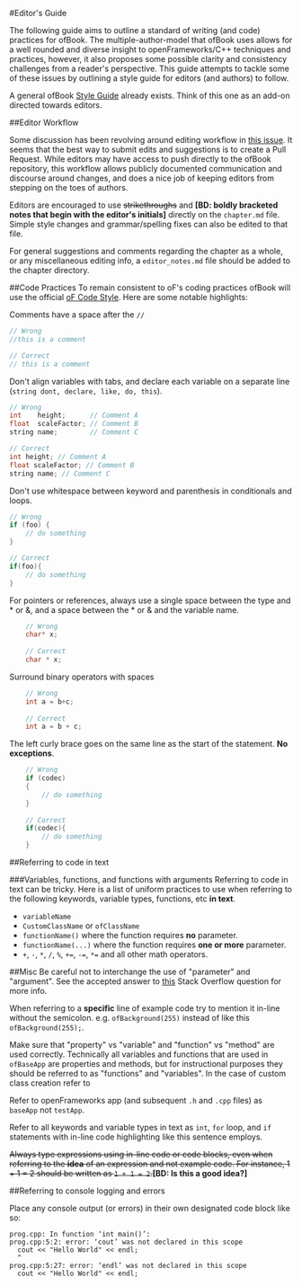 #Editor's Guide

The following guide aims to outline a standard of writing (and code) practices for ofBook. The multiple-author-model that ofBook uses allows for a well rounded and diverse insight to openFrameworks/C++ techniques and practices, however, it also proposes some possible clarity and consistency challenges from a reader's perspective. This guide attempts to tackle some of these issues by outlining a style guide for editors (and authors) to follow.

A general ofBook [Style Guide](StyleGuide.md) already exists. Think of this one as an add-on directed towards editors.

##Editor Workflow

Some discussion has been revolving around editing workflow in [this issue](https://github.com/openframeworks/ofBook/issues/27). It seems that the best way to submit edits and suggestions is to create a Pull Request. While editors may have access to push directly to the ofBook repository, this workflow allows publicly documented communication and discourse around changes, and does a nice job of keeping editors from stepping on the toes of authors.

Editors are encouraged to use ~~strikethroughs~~ and **[BD: boldly bracketed notes that begin with the editor's initials]** directly on the `chapter.md` file. Simple style changes and grammar/spelling fixes can also be edited to that file. 

For general suggestions and comments regarding the chapter as a whole, or any miscellaneous editing info, a `editor_notes.md` file should be added to the chapter directory.

##Code Practices
To remain consistent to oF's coding practices ofBook will use the official [oF Code Style](https://github.com/openframeworks/openFrameworks/wiki/oF-code-style). Here are some notable highlights:

Comments have a space after the `//`
```cpp
// Wrong
//this is a comment

// Correct
// this is a comment
```

Don't align variables with tabs, and declare each variable on a separate line (`string dont, declare, like, do, this`).

```cpp
// Wrong
int    height;      // Comment A
float  scaleFactor; // Comment B
string name;        // Comment C

// Correct
int height; // Comment A
float scaleFactor; // Comment B
string name; // Comment C
```

Don't use whitespace between keyword and parenthesis in conditionals and loops.

```cpp
// Wrong
if (foo) {
    // do something
}

// Correct
if(foo){
    // do something
}
```
	
For pointers or references, always use a single space between the type and * or &, and a space between the * or & and the variable name.

```cpp
	// Wrong
	char* x;
	
	// Correct
	char * x;
```

Surround binary operators with spaces

```cpp
	// Wrong
	int a = b+c;
	
	// Correct
	int a = b + c;
```

The left curly brace goes on the same line as the start of the statement. **No exceptions**.

```cpp
	// Wrong
	if (codec)
	{
	    // do something
	} 
	
	// Correct
	if(codec){
	    // do something
	}
```


##Referring to code in text

###Variables, functions, and functions with arguments
Referring to code in text can be tricky. Here is a list of uniform practices to use when referring to the following keywords, variable types, functions, etc __in text__.

- `variableName`
- `CustomClassName` or `ofClassName`
- `functionName()` where the function requires __no__ parameter.
- `functionName(...)` where the function requires __one or more__ parameter.
- `+`, `-`, `*`, `/`, `%`, `+=`, `-=`, `*=` and all other math operators.

##Misc
Be careful not to interchange the use of "parameter" and "argument". See the accepted answer to [this](http://stackoverflow.com/questions/1788923/parameter-vs-argument) Stack Overflow question for more info.

When referring to a __specific__ line of example code try to mention it in-line without the semicolon. e.g. `ofBackground(255)` instead of like this `ofBackground(255);`. 

Make sure that "property" vs "variable" and "function" vs "method" are used correctly. Technically all variables and functions that are used in `ofBaseApp` are properties and methods, but for instructional purposes they should be referred to as "functions" and "variables". In the case of custom class creation refer to 

Refer to openFrameworks app (and subsequent `.h` and `.cpp` files) as `baseApp` not `testApp`.

Refer to all keywords and variable types in text as `int`, `for` loop, and `if` statements with in-line code highlighting like this sentence employs.

~~Always type expressions using in-line code or code blocks, even when referring to the __idea__ of an expression and not example code. For instance, 1 + 1 = 2 should be written as `1 + 1 = 2`.~~**[BD: Is this a good idea?]**

##Referring to console logging and errors
 
Place any console output (or errors) in their own designated code block like so:

	prog.cpp: In function ‘int main()’:
	prog.cpp:5:2: error: ‘cout’ was not declared in this scope
	  cout << "Hello World" << endl;
	  ^
	prog.cpp:5:27: error: ‘endl’ was not declared in this scope
	  cout << "Hello World" << endl;
